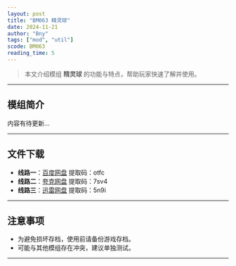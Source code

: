 ```yaml
---
layout: post
title: "BM063 精灵球"
date: 2024-11-21
author: "Bny"
tags: ["mod", "util"]
scode: BM063
reading_time: 5
---
```


> 本文介绍模组 **精灵球** 的功能与特点，帮助玩家快速了解并使用。

---

## 模组简介

内容有待更新...

---


## 文件下载
- **线路一**：[百度网盘](https://pan.baidu.com/s/146CXG-XTooKyjZjz8jZeTw?pwd=otfc)  提取码：otfc  
- **线路二**：[夸克网盘](https://pan.quark.cn/s/40c54896b25e?pwd=7sv4)  提取码：7sv4  
- **线路三**：[迅雷网盘](https://pan.xunlei.com/s/VOCCbbMnR7_eTnbaDSXDWr5NA1?pwd=5n9i)  提取码：5n9i  

---

## 注意事项
- 为避免损坏存档，使用前请备份游戏存档。
- 可能与其他模组存在冲突，建议单独测试。

---

